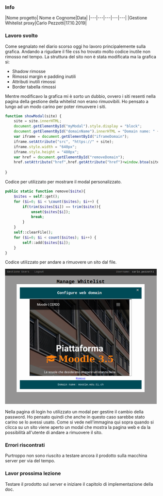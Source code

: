 ### Info
|Nome progetto|   Nome e Cognome|Data|
|---|---|---|---|---|
|Gestione Whitelist proxy|Carlo Pezzotti|17.10.2019|

### <b>Lavoro svolto</b>
Come segnalato nel diario scorso oggi ho lavoro principalemente sulla grafica. Andando a rigudare il file css ho trovato molto codice inutile non rimosso nel tempo. La struttura del sito non è stata modificata ma la grafica si:
- Shadow rimosse
- Rimossi margin e padding inutili
- Attributi inutili rimossi
- Border tabella rimossi

Mentre modificavo la grafica mi è sorto un dubbio, ovvero i siti resenti nella pagina della gestione della whitelist non erano rimuovibili. Ho pensato a lungo ad un modo carino per poter rimuovere i siti. 

```javascript
function showModal(site) {
    site = site.innerHTML;
    document.getElementById("myModal").style.display = "block";
    document.getElementById("domainName").innerHTML = "Domain name: " + site;
    var iframe = document.getElementById("iframeDomain");
    iframe.setAttribute("src", "https://" + site);
    iframe.style.width = "640px";
    iframe.style.height = "480px";
    var href = document.getElementById("removeDomain");
    href.setAttribute("href",href.getAttribute("href")+window.btoa(site));

}
```

Codice per utilizzato per mostrare il modal personalizzato.

```php
public static function remove($site){
    $sites = self::get();
    for ($i=0; $i < \count($sites); $i++) { 
        if(trim($sites[$i]) == trim($site)){
            unset($sites[$i]);
            break;
        }
    }
    self::clearFile();
    for ($i=0; $i < count($sites); $i++) { 
        self::add($sites[$i]);
    }   
}
```
Codice utilizzato per andare a rimuovere un sito dal file.

<img src="removeFromList.png" width=500>


Nella pagina di login ho utilizzato un modal per gestire il cambio della password. Ho pensato quindi che anche in questo caso sarebbe stato carino se lo avessi usato. Come si vede nell'immagina qui sopra quando si clicca su un sito viene aperto un modal che mostra la pagina web e da la possibilità all'utente di andare a rimuovere il sito.

### <b>Errori riscontrati</b>
Purtroppo non sono riuscito a testare ancora il prodotto sulla macchina server per via del tempo.

### <b>Lavor prossima lezione</b>
Testare il prodotto sul server e iniziare il capitolo di implementazione della doc.